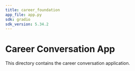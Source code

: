 ```yaml
---
title: career_foundation
app_file: app.py
sdk: gradio
sdk_version: 5.34.2
---
```

# Career Conversation App

This directory contains the career conversation application.
